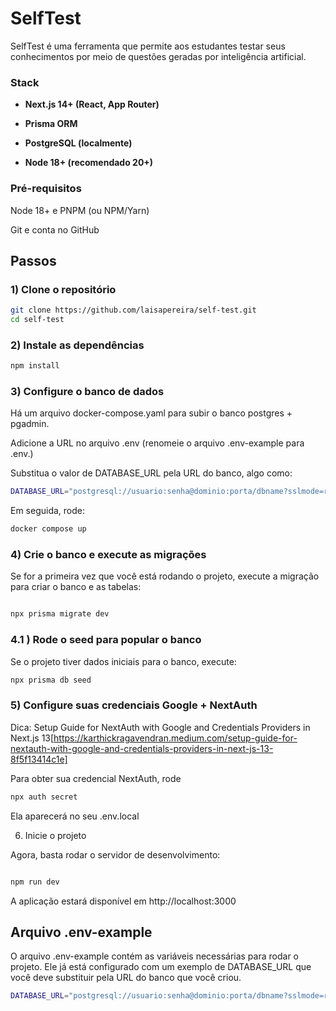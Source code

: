 
# SelfTest 

SelfTest é uma ferramenta que permite aos estudantes testar seus conhecimentos por meio de questões geradas por inteligência artificial.

### Stack

 - **Next.js 14+ (React, App Router)**

 - **Prisma ORM**

 - **PostgreSQL (localmente)**

 - **Node 18+ (recomendado 20+)**

### Pré-requisitos

Node 18+ e PNPM (ou NPM/Yarn)

Git e conta no GitHub

## Passos

### 1) Clone o repositório

```bash
git clone https://github.com/laisapereira/self-test.git
cd self-test
```
### 2) Instale as dependências
```bash
npm install
```

### 3) Configure o banco de dados 

Há um arquivo docker-compose.yaml para subir o banco postgres + pgadmin.

Adicione a URL no arquivo .env (renomeie o arquivo .env-example para .env.)

Substitua o valor de DATABASE_URL pela URL do banco, algo como:

```bash
DATABASE_URL="postgresql://usuario:senha@dominio:porta/dbname?sslmode=require"
```

Em seguida, rode:

```bash
docker compose up
```

###  4) Crie o banco e execute as migrações

Se for a primeira vez que você está rodando o projeto, execute a migração para criar o banco e as tabelas:

```bash

npx prisma migrate dev

```

### 4.1 ) Rode o seed para popular o banco

Se o projeto tiver dados iniciais para o banco, execute:

```bash 
npx prisma db seed
```

### 5) Configure suas credenciais Google + NextAuth

Dica: Setup Guide for NextAuth with Google and Credentials Providers in Next.js 13[https://karthickragavendran.medium.com/setup-guide-for-nextauth-with-google-and-credentials-providers-in-next-js-13-8f5f13414c1e]

Para obter sua credencial NextAuth, rode

```bash
npx auth secret
```
Ela aparecerá no seu .env.local

6) Inicie o projeto

Agora, basta rodar o servidor de desenvolvimento:

```bash 

npm run dev

```

A aplicação estará disponível em http://localhost:3000


## Arquivo .env-example

O arquivo .env-example contém as variáveis necessárias para rodar o projeto. Ele já está configurado com um exemplo de DATABASE_URL que você deve substituir pela URL do banco que você criou.

```bash 
DATABASE_URL="postgresql://usuario:senha@dominio:porta/dbname?sslmode=require"
```

